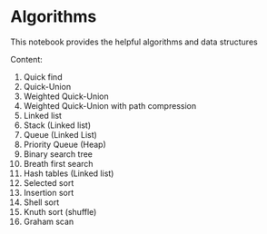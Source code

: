 # Algorithms
This notebook provides the helpful algorithms and data structures

Content:
1. Quick find
2. Quick-Union
3. Weighted Quick-Union
4. Weighted Quick-Union with path compression
5. Linked list
6. Stack (Linked list)
7. Queue (Linked List)
8. Priority Queue (Heap)
9. Binary search tree
10. Breath first search
11. Hash tables (Linked list)
12. Selected sort
13. Insertion sort
14. Shell sort
15. Knuth sort (shuffle)
16. Graham scan

